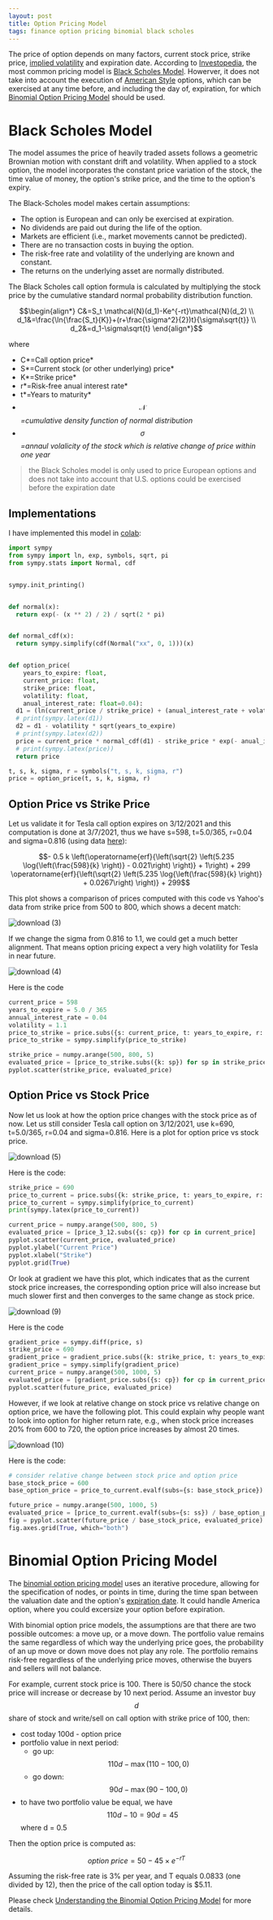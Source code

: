 ```yaml
---
layout: post
title: Option Pricing Model
tags: finance option pricing binomial black scholes
---
```

The price of option depends on many factors, current stock price, strike price, [implied volatility](https://www.investopedia.com/terms/i/iv.asp) and expiration date. According to [Investopedia](https://www.investopedia.com/terms/o/optionpricingtheory.asp), the most common pricing model is [Black Scholes Model](https://www.investopedia.com/terms/b/blackscholes.asp). Howerver, it does not take into account the execution of [American Style](https://www.investopedia.com/terms/a/americanoption.asp) options, which can be exercised at any time before, and including the day of, expiration, for which [Binomial Option Pricing Model](https://www.investopedia.com/terms/b/binomialoptionpricing.asp) should be used.

# Black Scholes Model

The model assumes the price of heavily traded assets follows a geometric Brownian motion with constant drift and volatility. When applied to a stock option, the model incorporates the constant price variation of the stock, the time value of money, the option's strike price, and the time to the option's expiry.

The Black-Scholes model makes certain assumptions:

- The option is European and can only be exercised at expiration.
- No dividends are paid out during the life of the option.
- Markets are efficient (i.e., market movements cannot be predicted).
- There are no transaction costs in buying the option.
- The risk-free rate and volatility of the underlying are known and constant.
- The returns on the underlying asset are normally distributed.

The Black Scholes call option formula is calculated by multiplying the stock price by the cumulative standard normal probability distribution function.

$$\begin{align*}
C&=S_t \mathcal{N}(d_1)-Ke^{-rt}\mathcal{N}(d_2) \\ 
 d_1&=\frac{\ln{\frac{S_t}{K}}+(r+\frac{\sigma^2}{2})t}{\sigma\sqrt{t}} \\ 
 d_2&=d_1-\sigma\sqrt{t} 
\end{align*}$$

where

- C*=Call option price*
- S*=Current stock (or other underlying) price*
- K*=Strike price*
- r*=Risk-free anual interest rate*
- t*=Years to maturity*
- $$\mathcal{N}$$ *=cumulative density function of normal distribution*
- $$\sigma$$ *=annaul volalicity of the stock which is relative change of price within one year*

> the Black Scholes model is only used to price European options and does not take into account that U.S. options could be exercised before the expiration date

## Implementations

I have implemented this model in [colab](https://colab.research.google.com/drive/1c2WCAhCgEpgbtA6xCEFOVFn5BP_z6umx?usp=sharing):

```python
import sympy
from sympy import ln, exp, symbols, sqrt, pi
from sympy.stats import Normal, cdf


sympy.init_printing()


def normal(x):
  return exp(- (x ** 2) / 2) / sqrt(2 * pi)


def normal_cdf(x):
  return sympy.simplify(cdf(Normal("xx", 0, 1)))(x)


def option_price(
    years_to_expire: float, 
    current_price: float, 
    strike_price: float,
    volatility: float,
    anual_interest_rate: float=0.04):
  d1 = (ln(current_price / strike_price) + (anual_interest_rate + volatility ** 2 / 2) * years_to_expire) / (volatility * sqrt(years_to_expire))
  # print(sympy.latex(d1))
  d2 = d1 - volatility * sqrt(years_to_expire)
  # print(sympy.latex(d2))
  price = current_price * normal_cdf(d1) - strike_price * exp(- anual_interest_rate * years_to_expire) * normal_cdf(d2)
  # print(sympy.latex(price))
  return price

t, s, k, sigma, r = symbols("t, s, k, sigma, r")
price = option_price(t, s, k, sigma, r)
```

## Option Price vs Strike Price

Let us validate it for Tesla call option expires on 3/12/2021 and this computation is done at 3/7/2021, thus we have s=598, t=5.0/365, r=0.04 and sigma=0.816 (using data [here](https://marketchameleon.com/Overview/TSLA/IV/)):

$$- 0.5 k \left(\operatorname{erf}{\left(\sqrt{2} \left(5.235 \log{\left(\frac{598}{k} \right)} - 0.021\right) \right)} + 1\right) + 299 \operatorname{erf}{\left(\sqrt{2} \left(5.235 \log{\left(\frac{598}{k} \right)} + 0.0267\right) \right)} + 299$$

This plot shows a comparison of prices computed with this code vs Yahoo's data from strike price from 500 to 800, which shows a decent match:

![download (3)](https://raw.githubusercontent.com/zhangtemplar/zhangtemplar.github.io/master/uPic/2021_03_07_16_03_53_2021_03_07_16_03_50_download%20(3).png)

If we change the sigma from 0.816 to 1.1, we could get a much better alignment. That means option pricing expect a very high volatility for Tesla in near future.

![download (4)](https://raw.githubusercontent.com/zhangtemplar/zhangtemplar.github.io/master/uPic/2021_03_07_16_06_17_2021_03_07_16_06_15_download%20(4).png)

Here is the code

```python
current_price = 598
years_to_expire = 5.0 / 365
annual_interest_rate = 0.04
volatility = 1.1
price_to_strike = price.subs({s: current_price, t: years_to_expire, r: annual_interest_rate, sigma: volatility})
price_to_strike = sympy.simplify(price_to_strike)

strike_price = numpy.arange(500, 800, 5)
evaluated_price = [price_to_strike.subs({k: sp}) for sp in strike_price]
pyplot.scatter(strike_price, evaluated_price)
```

## Option Price vs Stock Price

Now let us look at how the option price changes with the stock price as of now. Let us still consider Tesla call option on 3/12/2021, use k=690, t=5.0/365, r=0.04 and sigma=0.816. Here is a plot for option price vs stock price. 

![download (5)](https://raw.githubusercontent.com/zhangtemplar/zhangtemplar.github.io/master/uPic/2021_03_07_16_14_42_2021_03_07_16_14_40_download%20(5).png)

Here is the code:

```python
strike_price = 690
price_to_current = price.subs({k: strike_price, t: years_to_expire, r: annual_interest_rate, sigma: volatility})
price_to_current = sympy.simplify(price_to_current)
print(sympy.latex(price_to_current))

current_price = numpy.arange(500, 800, 5)
evaluated_price = [price_3_12.subs({s: cp}) for cp in current_price]
pyplot.scatter(current_price, evaluated_price)
pyplot.ylabel("Current Price")
pyplot.xlabel("Strike")
pyplot.grid(True) 
```

Or look at gradient we have this plot, which indicates that as the current stock price increases, the corresponding option price will also increase but much slower first and then converges to the same change as stock price.

![download (9)](https://raw.githubusercontent.com/zhangtemplar/zhangtemplar.github.io/master/uPic/2021_03_07_16_55_31_2021_03_07_16_55_29_download%20(9).png)

Here is the code

```python
gradient_price = sympy.diff(price, s)
strike_price = 690
gradient_price = gradient_price.subs({k: strike_price, t: years_to_expire, r: annual_interest_rate, sigma: volatility})
gradient_price = sympy.simplify(gradient_price)
current_price = numpy.arange(500, 1000, 5)
evaluated_price = [gradient_price.subs({s: cp}) for cp in current_price]
pyplot.scatter(future_price, evaluated_price)
```

However, if we look at relative change on stock price vs relative change on option price, we have the following plot. This could explain why people want to look into option for higher return rate, e.g., when stock price increases 20% from 600 to 720, the option price increases by almost 20 times.

![download (10)](https://raw.githubusercontent.com/zhangtemplar/zhangtemplar.github.io/master/uPic/2021_03_07_17_00_15_2021_03_07_17_00_09_download%20(10).png)

Here is the code:

```python
# consider relative change between stock price and option price
base_stock_price = 600
base_option_price = price_to_current.evalf(subs={s: base_stock_price})

future_price = numpy.arange(500, 1000, 5)
evaluated_price = [price_to_current.evalf(subs={s: ss}) / base_option_price for ss in future_price]
fig = pyplot.scatter(future_price / base_stock_price, evaluated_price)
fig.axes.grid(True, which="both") 
```

# Binomial Option Pricing Model

The [binomial option pricing model](https://www.investopedia.com/articles/investing/021215/examples-understand-binomial-option-pricing-model.asp) uses an iterative procedure, allowing for the specification of nodes, or points in time, during the time span between the valuation date and the option's [expiration date](https://www.investopedia.com/terms/e/expiration-date.asp). It could handle America option, where you could excersize your option before expiration.

With binomial option price models, the assumptions are that there are two possible outcomes: a move up, or a move down. The portfolio value remains the same regardless of which way the underlying price goes, the probability of an up move or down move does not play any role. The portfolio remains risk-free regardless of the underlying price moves, otherwise the buyers and sellers will not balance.

For example, current stock price is 100. There is 50/50 chance the stock price will increase or decrease by 10 next period. Assume an investor buy $$d$$ share of stock and write/sell on call option with strike price of 100, then:

- cost today 100d - option price
- portfolio value in next period:
  - go up: $$110d - \max{(110-100,0)}$$
  - go down: $$90d - \max{(90-100,0)}$$
- to have two portfolio value be equal, we have $$110d-10=90d=45$$ where d = 0.5

Then the option price is computed as:

$$option\ price=50-45\times e^{-rT}$$

Assuming the risk-free rate is 3% per year, and T equals 0.0833 (one divided by 12), then the price of the call option today is $5.11.

Please check [Understanding the Binomial Option Pricing Model](https://www.investopedia.com/articles/investing/021215/examples-understand-binomial-option-pricing-model.asp) for more details.
